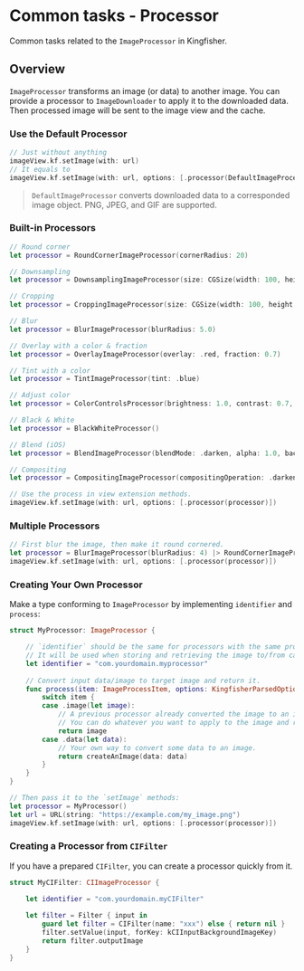 # Common tasks - Processor

Common tasks related to the ``ImageProcessor`` in Kingfisher.

## Overview

``ImageProcessor`` transforms an image (or data) to another image. You can provide a processor to ``ImageDownloader`` 
to  apply it to the downloaded data. Then processed image will be sent to the image view and the cache.

### Use the Default Processor

```swift
// Just without anything
imageView.kf.setImage(with: url)
// It equals to
imageView.kf.setImage(with: url, options: [.processor(DefaultImageProcessor.default)])
```

> `DefaultImageProcessor` converts downloaded data to a corresponded image object. PNG, JPEG, and GIF are supported.

### Built-in Processors

```swift
// Round corner
let processor = RoundCornerImageProcessor(cornerRadius: 20)

// Downsampling
let processor = DownsamplingImageProcessor(size: CGSize(width: 100, height: 100))

// Cropping
let processor = CroppingImageProcessor(size: CGSize(width: 100, height: 100), anchor: CGPoint(x: 0.5, y: 0.5))

// Blur
let processor = BlurImageProcessor(blurRadius: 5.0)

// Overlay with a color & fraction
let processor = OverlayImageProcessor(overlay: .red, fraction: 0.7)

// Tint with a color
let processor = TintImageProcessor(tint: .blue)

// Adjust color
let processor = ColorControlsProcessor(brightness: 1.0, contrast: 0.7, saturation: 1.1, inputEV: 0.7)

// Black & White
let processor = BlackWhiteProcessor()

// Blend (iOS)
let processor = BlendImageProcessor(blendMode: .darken, alpha: 1.0, backgroundColor: .lightGray)

// Compositing
let processor = CompositingImageProcessor(compositingOperation: .darken, alpha: 1.0, backgroundColor: .lightGray)

// Use the process in view extension methods.
imageView.kf.setImage(with: url, options: [.processor(processor)])
```

### Multiple Processors

```swift
// First blur the image, then make it round cornered.
let processor = BlurImageProcessor(blurRadius: 4) |> RoundCornerImageProcessor(cornerRadius: 20)
imageView.kf.setImage(with: url, options: [.processor(processor)])
```

### Creating Your Own Processor

Make a type conforming to `ImageProcessor` by implementing `identifier` and `process`:

```swift
struct MyProcessor: ImageProcessor {

    // `identifier` should be the same for processors with the same properties/functionality
    // It will be used when storing and retrieving the image to/from cache.
    let identifier = "com.yourdomain.myprocessor"
    
    // Convert input data/image to target image and return it.
    func process(item: ImageProcessItem, options: KingfisherParsedOptionsInfo) -> Image? {
        switch item {
        case .image(let image):
            // A previous processor already converted the image to an image object.
            // You can do whatever you want to apply to the image and return the result.
            return image
        case .data(let data):
            // Your own way to convert some data to an image.
            return createAnImage(data: data)
        }
    }
}

// Then pass it to the `setImage` methods:
let processor = MyProcessor()
let url = URL(string: "https://example.com/my_image.png")
imageView.kf.setImage(with: url, options: [.processor(processor)])
```

### Creating a Processor from `CIFilter`

If you have a prepared `CIFilter`, you can create a processor quickly from it.

```swift
struct MyCIFilter: CIImageProcessor {

    let identifier = "com.yourdomain.myCIFilter"
    
    let filter = Filter { input in
        guard let filter = CIFilter(name: "xxx") else { return nil }
        filter.setValue(input, forKey: kCIInputBackgroundImageKey)
        return filter.outputImage
    }
}
```
